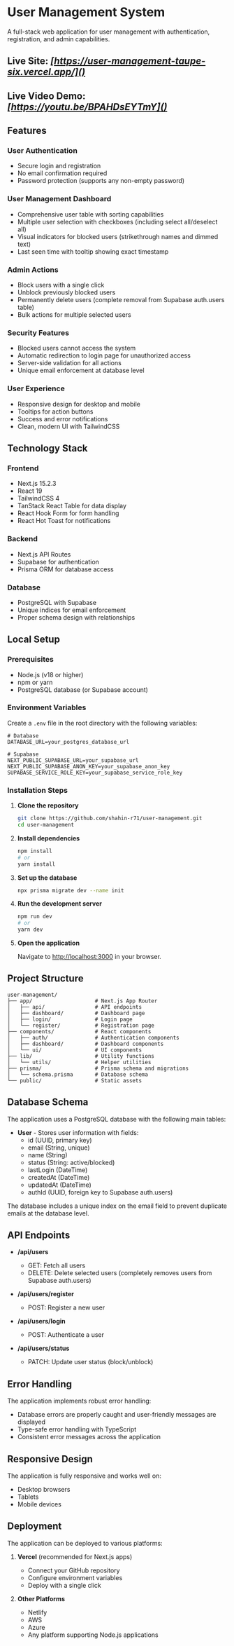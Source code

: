 # User Management System

A full-stack web application for user management with authentication, registration, and admin capabilities.

## Live Site: *[https://user-management-taupe-six.vercel.app/]()*

## Live Video Demo: *[https://youtu.be/BPAHDsEYTmY]()*

## Features

### User Authentication

* Secure login and registration
* No email confirmation required
* Password protection (supports any non-empty password)

### User Management Dashboard

* Comprehensive user table with sorting capabilities
* Multiple user selection with checkboxes (including select all/deselect all)
* Visual indicators for blocked users (strikethrough names and dimmed text)
* Last seen time with tooltip showing exact timestamp

### Admin Actions

* Block users with a single click
* Unblock previously blocked users
* Permanently delete users (complete removal from Supabase auth.users table)
* Bulk actions for multiple selected users

### Security Features

* Blocked users cannot access the system
* Automatic redirection to login page for unauthorized access
* Server-side validation for all actions
* Unique email enforcement at database level

### User Experience

* Responsive design for desktop and mobile
* Tooltips for action buttons
* Success and error notifications
* Clean, modern UI with TailwindCSS

## Technology Stack

### Frontend

* Next.js 15.2.3
* React 19
* TailwindCSS 4
* TanStack React Table for data display
* React Hook Form for form handling
* React Hot Toast for notifications

### Backend

* Next.js API Routes
* Supabase for authentication
* Prisma ORM for database access

### Database

* PostgreSQL with Supabase
* Unique indices for email enforcement
* Proper schema design with relationships

## Local Setup

### Prerequisites

* Node.js (v18 or higher)
* npm or yarn
* PostgreSQL database (or Supabase account)

### Environment Variables

Create a `.env` file in the root directory with the following variables:

```env
# Database
DATABASE_URL=your_postgres_database_url

# Supabase
NEXT_PUBLIC_SUPABASE_URL=your_supabase_url
NEXT_PUBLIC_SUPABASE_ANON_KEY=your_supabase_anon_key
SUPABASE_SERVICE_ROLE_KEY=your_supabase_service_role_key
```

### Installation Steps

1. **Clone the repository**

   ```bash
   git clone https://github.com/shahin-r71/user-management.git
   cd user-management
   ```
2. **Install dependencies**

   ```bash
   npm install
   # or
   yarn install
   ```
3. **Set up the database**

   ```bash
   npx prisma migrate dev --name init
   ```
4. **Run the development server**

   ```bash
   npm run dev
   # or
   yarn dev
   ```
5. **Open the application**

   Navigate to [http://localhost:3000](http://localhost:3000) in your browser.

## Project Structure

```text
user-management/
├── app/                    # Next.js App Router
│   ├── api/                # API endpoints
│   ├── dashboard/          # Dashboard page
│   ├── login/              # Login page
│   └── register/           # Registration page
├── components/             # React components
│   ├── auth/               # Authentication components
│   ├── dashboard/          # Dashboard components
│   └── ui/                 # UI components
├── lib/                    # Utility functions
│   └── utils/              # Helper utilities
├── prisma/                 # Prisma schema and migrations
│   └── schema.prisma       # Database schema
└── public/                 # Static assets
```

## Database Schema

The application uses a PostgreSQL database with the following main tables:

* **User** - Stores user information with fields:
  * id (UUID, primary key)
  * email (String, unique)
  * name (String)
  * status (String: active/blocked)
  * lastLogin (DateTime)
  * createdAt (DateTime)
  * updatedAt (DateTime)
  * authId (UUID, foreign key to Supabase auth.users)

The database includes a unique index on the email field to prevent duplicate emails at the database level.

## API Endpoints

* **/api/users**

  * GET: Fetch all users
  * DELETE: Delete selected users (completely removes users from Supabase auth.users)
* **/api/users/register**

  * POST: Register a new user
* **/api/users/login**

  * POST: Authenticate a user
* **/api/users/status**

  * PATCH: Update user status (block/unblock)

## Error Handling

The application implements robust error handling:

* Database errors are properly caught and user-friendly messages are displayed
* Type-safe error handling with TypeScript
* Consistent error messages across the application

## Responsive Design

The application is fully responsive and works well on:

* Desktop browsers
* Tablets
* Mobile devices

## Deployment

The application can be deployed to various platforms:

1. **Vercel** (recommended for Next.js apps)

   * Connect your GitHub repository
   * Configure environment variables
   * Deploy with a single click
2. **Other Platforms**

   * Netlify
   * AWS
   * Azure
   * Any platform supporting Node.js applications
